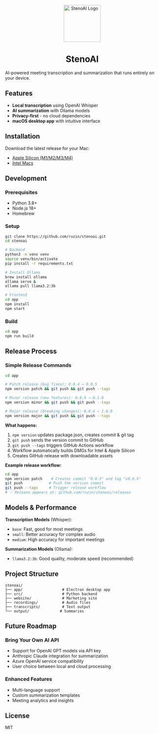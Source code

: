 <div align="center">
  <img src="website/public/stenoai-logo.svg" alt="StenoAI Logo" width="120" height="120">
  
  # StenoAI
</div>

AI-powered meeting transcription and summarization that runs entirely on your device.

## Features

- **Local transcription** using OpenAI Whisper
- **AI summarization** with Ollama models
- **Privacy-first** - no cloud dependencies
- **macOS desktop app** with intuitive interface

## Installation

Download the latest release for your Mac:

- [Apple Silicon (M1/M2/M3/M4)](https://github.com/ruzin/stenoai/releases/latest/download/stenoAI-macos-arm64.dmg)
- [Intel Macs](https://github.com/ruzin/stenoai/releases/latest/download/stenoAI-macos-intel.dmg)

## Development

### Prerequisites
- Python 3.8+
- Node.js 18+
- Homebrew

### Setup
```bash
git clone https://github.com/ruzin/stenoai.git
cd stenoai

# Backend
python3 -m venv venv
source venv/bin/activate
pip install -r requirements.txt

# Install Ollama
brew install ollama
ollama serve &
ollama pull llama3.2:3b

# Frontend
cd app
npm install
npm start
```

### Build
```bash
cd app
npm run build
```

## Release Process

### Simple Release Commands
```bash
cd app

# Patch release (bug fixes): 0.0.4 → 0.0.5
npm version patch && git push && git push --tags

# Minor release (new features): 0.0.4 → 0.1.0
npm version minor && git push && git push --tags

# Major release (breaking changes): 0.0.4 → 1.0.0
npm version major && git push && git push --tags
```

**What happens:**
1. `npm version` updates package.json, creates commit & git tag
2. `git push` sends the version commit to GitHub
3. `git push --tags` triggers GitHub Actions workflow
4. Workflow automatically builds DMGs for Intel & Apple Silicon
5. Creates GitHub release with downloadable assets

**Example release workflow:**
```bash
cd app
npm version patch    # Creates commit "0.0.5" and tag "v0.0.5"
git push            # Push the version commit
git push --tags     # Trigger release workflow
# ✅ Release appears at: github.com/ruzin/stenoai/releases
```

## Models & Performance

**Transcription Models** (Whisper):
- `base`: Fast, good for most meetings
- `small`: Better accuracy for complex audio
- `medium`: High accuracy for important meetings

**Summarization Models** (Ollama):
- `llama3.2:3b`: Good quality, moderate speed (recommended)

## Project Structure

```
stenoai/
├── app/                  # Electron desktop app
├── src/                  # Python backend
├── website/              # Marketing site
├── recordings/           # Audio files
├── transcripts/          # Text output
└── output/              # Summaries
```

## Future Roadmap

### Bring Your Own AI API
- Support for OpenAI GPT models via API key
- Anthropic Claude integration for summarization
- Azure OpenAI service compatibility
- User choice between local and cloud processing

### Enhanced Features
- Multi-language support
- Custom summarization templates
- Meeting analytics and insights

## License

MIT